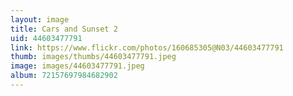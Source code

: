 ```yaml
---
layout: image
title: Cars and Sunset 2
uid: 44603477791
link: https://www.flickr.com/photos/160685305@N03/44603477791
thumb: images/thumbs/44603477791.jpeg
image: images/44603477791.jpeg
album: 72157697984682902
---
```


